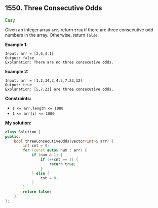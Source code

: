 ## 1550. Three Consecutive Odds
<span style="color:green">Easy</span>

Given an integer array `arr`, return `true` if there are three consecutive odd numbers in the array. Otherwise, return `false`.
 

**Example 1:**
```
Input: arr = [2,6,4,1]
Output: false
Explanation: There are no three consecutive odds.
```
**Example 2:**
```
Input: arr = [1,2,34,3,4,5,7,23,12]
Output: true
Explanation: [5,7,23] are three consecutive odds.
```
 
**Constraints:**

+ `1 <= arr.length <= 1000`
+ `1 <= arr[i] <= 1000`

**My solution:**
```cpp
class Solution {
public:
    bool threeConsecutiveOdds(vector<int>& arr) {
        int cnt = 0;
        for (const auto& num : arr) {
            if (num & 1) {
                if (++cnt == 3) {
                    return true;
                }
            } else {
                cnt = 0;
            }
        }
        return false;
    }
};
```